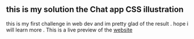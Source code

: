 ## this is my solution the Chat app CSS illustration
this is my first challenge  in web dev and im pretty glad of the result .
hope i will learn more .
This is a live preview of the [website]([https://github.com/amine-ok/Chat-app-CSS-illustration-solution](https://amine-ok.github.io/Chat-app-CSS-illustration-solution/))
